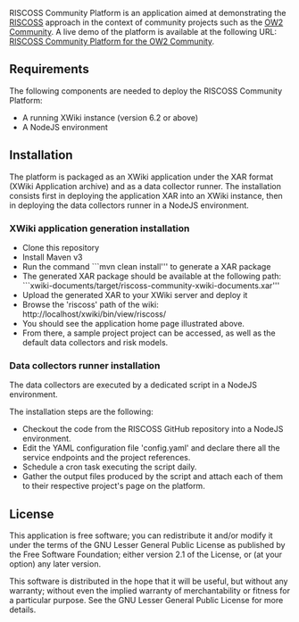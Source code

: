 RISCOSS Community Platform is an application aimed at demonstrating the [RISCOSS](http://www.riscoss.eu) approach in the context of community projects such as the [OW2 Community](http://www.ow2.org). A live demo of the platform is available at the following URL: [RISCOSS Community Platform for the OW2 Community](https://projects.ow2.org/bin/view/riscoss/).

## Requirements

The following components are needed to deploy the RISCOSS Community Platform:
- A running XWiki instance (version 6.2 or above)
- A NodeJS environment

## Installation

The platform is packaged as an XWiki application under the XAR format (XWiki Application archive) and as a data collector runner. The installation consists first in deploying the application XAR into an XWiki instance, then in deploying the data collectors runner in a NodeJS environment.

### XWiki application generation installation

- Clone this repository
- Install Maven v3
- Run the command ```mvn clean install''' to generate a XAR package
- The generated XAR package should be available at the following path: ```xwiki-documents/target/riscoss-community-xwiki-documents.xar'''
- Upload the generated XAR to your XWiki server and deploy it
- Browse the 'riscoss' path of the wiki: http://localhost/xwiki/bin/view/riscoss/
- You should see the application home page illustrated above.
- From there, a sample project project can be accessed, as well as the default data collectors and risk models.

### Data collectors runner installation

The data collectors are executed by a dedicated script in a NodeJS environment.

The installation steps are the following:
- Checkout the code from the RISCOSS GitHub repository into a NodeJS environment.
- Edit the YAML configuration file 'config.yaml' and declare there all the service endpoints and the project references.
- Schedule a cron task executing the script daily.
- Gather the output files produced by the script and attach each of them to their respective project's page on the platform.

## License

This application is free software; you can redistribute it and/or modify it under the terms of the GNU Lesser General Public License as published by the Free Software Foundation; either version 2.1 of the License, or (at your option) any later version.

This software is distributed in the hope that it will be useful, but without any warranty; without even the implied warranty of merchantability or fitness for a particular purpose. See the GNU
Lesser General Public License for more details.
